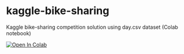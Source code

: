 # kaggle-bike-sharing
Kaggle bike-sharing competition solution using day.csv dataset (Colab notebook)

[![Open In Colab](https://colab.research.google.com/assets/colab-badge.svg)](https://colab.research.google.com/github/giommazz/kaggle-bike-sharing/blob/main/SIXT_DataScience_Task202402.ipynb)
